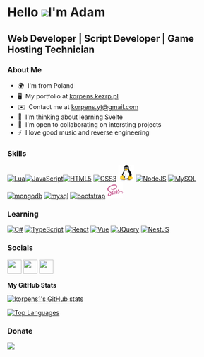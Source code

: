 Hello ![](https://user-images.githubusercontent.com/18350557/176309783-0785949b-9127-417c-8b55-ab5a4333674e.gif)I'm Adam
====================================================================================================================================

Web Developer | Script Developer | Game Hosting Technician
------------------------------------------------------------------

### About Me

* 🌍  I'm from Poland
* 🖥️  My portfolio at [korpens.kezrp.pl](https://korpens.kezrp.pl/portfolio)
* ✉️  Contact me at [korpens.yt@gmail.com](mailto:korpens.yt@gmail.com)
* 🧠  I'm thinking about learning Svelte
* 🤝  I'm open to collaborating on intersting projects
* ⚡  I love good music and reverse engineering


### Skills


<p align="left">
<a href="https://www.lua.org/docs.html" target="_blank" rel="noreferrer"><img src="https://upload.wikimedia.org/wikipedia/commons/thumb/c/cf/Lua-Logo.svg/1200px-Lua-Logo.svg.png" width="36" height="36" alt="Lua" /></a><a href="https://developer.mozilla.org/en-US/docs/Web/JavaScript" target="_blank" rel="noreferrer"><img src="https://raw.githubusercontent.com/danielcranney/readme-generator/main/public/icons/skills/javascript-colored.svg" width="36" height="36" alt="JavaScript" /></a><a href="https://developer.mozilla.org/en-US/docs/Glossary/HTML5" target="_blank" rel="noreferrer"><img src="https://raw.githubusercontent.com/danielcranney/readme-generator/main/public/icons/skills/html5-colored.svg" width="36" height="36" alt="HTML5" /></a>
<a href="https://www.w3schools.com/css/" target="_blank" rel="noreferrer"><img src="https://cdn4.iconfinder.com/data/icons/social-media-logos-6/512/121-css3-512.png" alt="CSS3" width="36" height="36"/></a>
  <a href="https://www.linux.org/" target="_blank" rel="noreferrer"><img src="https://raw.githubusercontent.com/devicons/devicon/master/icons/linux/linux-original.svg" alt="linux" width="36" height="36"/></a>
<a href="https://nodejs.org/en/" target="_blank" rel="noreferrer"><img src="https://raw.githubusercontent.com/danielcranney/readme-generator/main/public/icons/skills/nodejs-colored.svg" width="36" height="36" alt="NodeJS" /></a>
<a href="https://www.mysql.com/" target="_blank" rel="noreferrer"><img src="https://raw.githubusercontent.com/danielcranney/readme-generator/main/public/icons/skills/mysql-colored.svg" width="36" height="36" alt="MySQL" /></a>
<a href="https://www.mongodb.com/" target="_blank" rel="noreferrer"><img src="https://www.svgrepo.com/show/331488/mongodb.svg" width="36" height="36" alt="mongodb" /></a>
<a href="https://www.mysql.com/" target="_blank" rel="noreferrer"><img src="https://cdn.discordapp.com/attachments/1091677466881425418/1175469748373430302/pngimg.com_-_mysql_PNG22.png" alt="mysql" width="36" height="36"/></a>
<a href="https://getbootstrap.com" target="_blank" rel="noreferrer"><img src="https://brandlogos.net/wp-content/uploads/2021/09/bootstrap-logo.png" alt="bootstrap" width="36" height="36"/></a>
<a href="https://sass-lang.com" target="_blank" rel="noreferrer"><img src="https://raw.githubusercontent.com/devicons/devicon/master/icons/sass/sass-original.svg" alt="sass" width="36" height="36"/></a>
  
</p>


### Learning
<p align="left">
  <a href="https://docs.microsoft.com/en-us/dotnet/csharp/" target="_blank" rel="noreferrer"><img src="https://raw.githubusercontent.com/danielcranney/readme-generator/main/public/icons/skills/csharp-colored.svg" width="36" height="36" alt="C#" /></a>
  <a href="https://www.typescriptlang.org/" target="_blank" rel="noreferrer"><img src="https://raw.githubusercontent.com/danielcranney/readme-generator/main/public/icons/skills/typescript-colored.svg" width="36" height="36" alt="TypeScript" /></a>
  <a href="https://reactjs.org/" target="_blank" rel="noreferrer"><img src="https://raw.githubusercontent.com/danielcranney/readme-generator/main/public/icons/skills/react-colored.svg" width="36" height="36" alt="React" /></a>
<a href="https://vuejs.org/" target="_blank" rel="noreferrer"><img src="https://raw.githubusercontent.com/danielcranney/readme-generator/main/public/icons/skills/vuejs-colored.svg" width="36" height="36" alt="Vue" /></a>
<a href="https://jquery.com/" target="_blank" rel="noreferrer"><img src="https://raw.githubusercontent.com/danielcranney/readme-generator/main/public/icons/skills/jquery-colored.svg" width="36" height="36"  alt="JQuery" /></a>
  <a href="https://docs.nestjs.com/" target="_blank" rel="noreferrer"><img src="https://raw.githubusercontent.com/danielcranney/readme-generator/main/public/icons/skills/nestjs-colored.svg" width="36" height="36" alt="NestJS" /></a>
</p>



### Socials


<a href="https://www.github.com/korpens1" target="_blank" rel="noreferrer"><img src="https://raw.githubusercontent.com/danielcranney/readme-generator/main/public/icons/socials/github.svg" width="32" height="32" /></a> <a href="https://www.youtube.com/channel/UCLvxS06h9HKl475rvZ5xq5g" target="_blank" rel="noreferrer"><img src="https://static.vecteezy.com/system/resources/thumbnails/017/396/826/small_2x/youtube-studio-icons-free-png.png" width="32" height="32" /></a> <a href="https://www.twitch.tv/korpens1" target="_blank" rel="noreferrer"><img src="https://freelogopng.com/images/all_img/1656152094twitch-icon-png.png" width="32" height="32" /></a>



<b>My GitHub Stats</b>

<a href="http://www.github.com/korpens1"><img src="https://github-readme-stats.vercel.app/api?username=korpens1&show_icons=true&hide=&count_private=true&title_color=ffa000&text_color=ffffff&icon_color=0891b2&bg_color=1c1c1c&hide_border=true&show_icons=true" alt="korpens1's GitHub stats" /></a>


<a href="https://github.com/korpens1" align="left"><img src="https://github-readme-stats.vercel.app/api/top-langs/?username=korpens1&langs_count=10&title_color=ffa000&text_color=ffffff&icon_color=0891b2&bg_color=1c1c1c&hide_border=true&locale=en&custom_title=Top%20%Languages" alt="Top Languages" /></a>



### Donate


<a href="https://www.buymeacoffee.com/korpens"><img src="https://cdn.buymeacoffee.com/buttons/v2/default-yellow.png" width="200" /></a>

<!--
**korpens1/korpens1** is a ✨ _special_ ✨ repository because its `README.md` (this file) appears on your GitHub profile.

Here are some ideas to get you started:

- 🔭 I’m currently working on ...
- 🌱 I’m currently learning ...
- 👯 I’m looking to collaborate on ...
- 🤔 I’m looking for help with ...
- 💬 Ask me about ...
- 📫 How to reach me: ...
- 😄 Pronouns: ...
- ⚡ Fun fact: ...
-->
